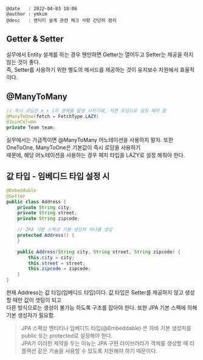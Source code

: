```
@date   : 2022-04-03 18:06
@author : ymkim
@desc   : 엔티티 설계 관련 체크 사항 간단히 정리
```

## Getter & Setter

실무에서 Entity 설계를 하는 경우 웬만하면 Getter는 열어두고 Setter는 제공을 하지 않는 것이 좋다.  
즉, Setter를 사용하기 위한 별도의 메서드를 제공하는 것이 유지보수 차원에서 효율적이다.

## @ManyToMany

```java
// 즉시 로딩은 n + 1의 문제를 발생 시키기에, 지연 로딩으로 설정 해야 함
@ManyToOne(fetch = FetchType.LAZY)
@JoinColumn
private Team team;
```

실무에서는 가급적이면 @ManyToMany 어노테이션을 사용하지 말자. 또한 OneToOne, ManyToOne은 기본값이 즉시 로딩을 사용하기  
때문에, 해당 어노테이션을 사용하는 경우 패치 타입을 LAZY로 설정 해줘야 한다.

## 값 타입 - 임베디드 타입 설정 시

```java
@Embeddable
@Getter
public class Address {
    private String city;
    private String street;
    private String zipcode;

    // JPA 기본 스펙상 기본 생성자 하나를 생성 
    protected Address() {
    }

    public Address(String city, String street, String zipcode) {
        this.city = city;
        this.street = street;
        this.zipcode = zipcode;
    }
}
```

현재 Address는 값 타입(임베디드 타입)이다. 값 타입은 Setter를 제공하지 않고 생성할 때만 값이 셋팅이 되고  
다른 방식으로는 생성이 불가능 하도록 구조를 잡아야 한다. 또한 JPA 기본 스펙에 의해 기본 생성자가 필요함.

> JPA 스펙상 엔티티나 임베디드 타입(@Embeddable) 은 자바 기본 생성자를 public 또는 protected로 설정해야 한다.  
> JPA가 이러한 제약을 두는 이뉴는 JPA 구현 라이브러리가 객체를 생성할 때 리플랙션 같은 기술을 사용할 수 있도록 지원해야 하기 때문이다.